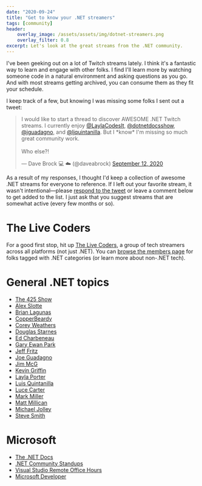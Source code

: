 ```yaml
---
date: "2020-09-24"
title: "Get to know your .NET streamers"
tags: [community]
header:
    overlay_image: /assets/assets/img/dotnet-streamers.png
    overlay_filter: 0.8
excerpt: Let's look at the great streams from the .NET community.
---
```


I've been geeking out on a lot of Twitch streams lately. I think it's a fantastic way to learn and engage with other folks. I find I'll learn more by watching someone code in a natural environment and asking questions as you go. And with most streams getting archived, you can consume them as they fit your schedule.

I keep track of a few, but knowing I was missing some folks I sent out a tweet:

<blockquote class="twitter-tweet"><p lang="en" dir="ltr">I would like to start a thread to discover AWESOME .NET Twitch streams. I currently enjoy <a href="https://twitter.com/LaylaCodesIt?ref_src=twsrc%5Etfw">@LaylaCodesIt</a>, <a href="https://twitter.com/dotnetdocsshow?ref_src=twsrc%5Etfw">@dotnetdocsshow</a>, <a href="https://twitter.com/jguadagno?ref_src=twsrc%5Etfw">@jguadagno</a>, and <a href="https://twitter.com/ljquintanilla?ref_src=twsrc%5Etfw">@ljquintanilla</a>. But I *know* I&#39;m missing so much great community work.<br><br>Who else?!</p>&mdash; Dave Brock 💻 ☁️ (@daveabrock) <a href="https://twitter.com/daveabrock/status/1304792412678651906?ref_src=twsrc%5Etfw">September 12, 2020</a></blockquote> <script async src="https://platform.twitter.com/widgets.js" charset="utf-8"></script>

As a result of my responses, I thought I'd keep a collection of awesome .NET streams for everyone to reference. If I left out your favorite stream, it wasn't intentional—please [respond to the tweet](https://twitter.com/daveabrock/status/1304792412678651906) or leave a comment below to get added to the list. I just ask that you suggest streams that are somewhat active (every few months or so).

# The Live Coders

For a good first stop, hit up [The Live Coders](https://livecoders.dev/members), a group of tech streamers across all platforms (not just .NET). You can [browse the members page](https://livecoders.dev/members) for folks tagged with .NET categories (or learn more about non-.NET tech).

# General .NET topics

* [The 425 Show](https://www.twitch.tv/425Show)
* [Alex Slotte](https://www.twitch.tv/alexslotte)
* [Brian Lagunas](https://www.twitch.tv/brianlagunas)
* [CopperBeardy](https://www.twitch.tv/copperbeardy)
* [Corey Weathers](https://www.twitch.tv/cldubya)
* [Douglas Starnes](https://www.twitch.tv/bynaryshef)
* [Ed Charbeneau](https://www.twitch.tv/edcharbeneau)
* [Gary Ewan Park](https://www.twitch.tv/gep13)
* [Jeff Fritz](https://www.twitch.tv/csharpfritz)
* [Joe Guadagno](https://www.twitch.tv/jguadagno)
* [Jim McG](https://www.twitch.tv/siliconorchid)
* [Kevin Griffin](https://www.twitch.tv/1kevgriff)
* [Layla Porter](https://www.twitch.tv/laylacodesit)
* [Luis Quintanilla](https://www.twitch.tv/lqdev1)
* [Luce Carter](https://www.twitch.tv/codingwithluce)
* [Mark Miller](https://www.twitch.tv/coderushed)
* [Matt Millican](https://www.twitch.tv/m2devdotnet)
* [Michael Jolley](https://www.twitch.tv/baldbeardedbuilder)
* [Steve Smith](https://www.twitch.tv/ardalis)

# Microsoft

* [The .NET Docs](https://www.twitch.tv/thedotnetdocs)
* [.NET Community Standups](https://dotnet.microsoft.com/platform/community/standup)
* [Visual Studio Remote Office Hours](https://www.twitch.tv/visualstudio)
* [Microsoft Developer](https://www.twitch.tv/microsoftdeveloper)
